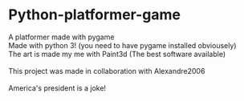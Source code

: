 # Python-platformer-game

A platformer made with pygame
<br>
Made with python 3! (you need to have pygame installed obviousely)
<br>
The art is made my me with Paint3d (The best software available)
<br><br>
This project was made in collaboration with Alexandre2006
<br>
<br>
America's president is a joke!
